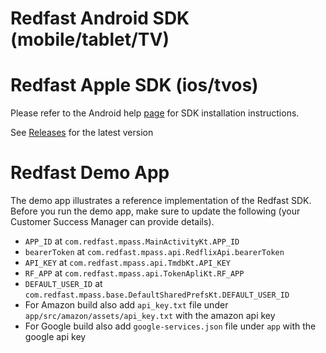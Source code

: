 # Redfast Android SDK (mobile/tablet/TV)

# Redfast Apple SDK (ios/tvos)

Please refer to the Android help [page](https://help.redfast.com/docs/android-sdk) for SDK installation instructions.

See [Releases](https://github.com/redfast/redfast-sdk-android/releases) for the latest version

# Redfast Demo App
The demo app illustrates a reference implementation of the Redfast SDK. Before you run the demo app, make sure to update the following (your Customer Success Manager can provide details).
- `APP_ID` at `com.redfast.mpass.MainActivityKt.APP_ID`
- `bearerToken` at `com.redfast.mpass.api.RedflixApi.bearerToken`
- `API_KEY` at `com.redfast.mpass.api.TmdbKt.API_KEY`
- `RF_APP` at `com.redfast.mpass.api.TokenApliKt.RF_APP`
- `DEFAULT_USER_ID` at `com.redfast.mpass.base.DefaultSharedPrefsKt.DEFAULT_USER_ID`
- For Amazon build also add `api_key.txt` file under `app/src/amazon/assets/api_key.txt` with the amazon api key
- For Google build also add `google-services.json` file under `app` with the google api key
